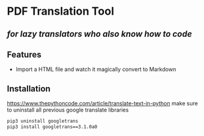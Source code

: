 # PDF Translation Tool
## _for lazy translators who also know how to code_

## Features

- Import a HTML file and watch it magically convert to Markdown

## Installation
https://www.thepythoncode.com/article/translate-text-in-python
make sure to uninstall all previous google translate libraries 

```sh
pip3 uninstall googletrans
pip3 install googletrans==3.1.0a0
```


